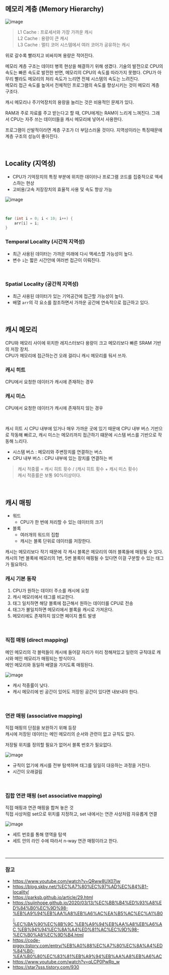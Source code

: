 ## 메모리 계층 (Memory Hierarchy)
![image](https://github.com/hong-gp/study/assets/127091213/9ca85095-09f7-4b11-ae8a-3b29c0abda62)  

> L1 Cache : 프로세서와 가장 가까운 캐시  
> L2 Cache : 용량이 큰 캐시  
> L3 Cache : 멀티 코어 시스템에서 여러 코어가 공유하는 캐시  

위로 갈수록 빨라지고 비싸지며 용량은 적어진다.  

메모리 계층 구조는 데이터 병목 현상을 해결하기 위해 생겼다. 기술의 발전으로 CPU의 속도는 빠른 속도로 발전한 반면, 
메모리의 CPU의 속도를 따라가지 못했다. CPU가 아무리 빨라도 메모리의 처리 속도가 느리면 전체 시스템의 속도는 느려진다.  
메모리 접근 속도를 높여서 전체적인 프로그램의 속도를 향상시키는 것이 메모리 계층 구조다.  

캐시 메모리나 주기억장치의 용량을 늘리는 것은 비용적인 문제가 있다.  

RAM과 주로 자료를 주고 받는다고 할 때, CPU에게는 RAM이 느리게 느껴진다. 
그래서 CPU는 자주 쓰는 데이터들을 캐시 메모리에 넣어서 사용한다.  

프로그램이 산발적이라면 계층 구조가 더 부담스러울 것이다. 지역성이라는 특징때문에 계층 구조의 성능이 좋아진다.  

<br/>

## Locality (지역성)
- CPU가 기억장치의 특정 부분에 위치한 데이터나 프로그램 코드를 집중적으로 엑세스하는 현상
- 고비용/고속 저장장치의 효율적 사용 및 속도 향상 가능

![image](https://github.com/hong-gp/study/assets/127091213/6fe7a1d8-f892-493e-ba39-0c2726cafc9b)

<br/>

```java
for (int i = 0; i < 10; i++) {
    arr[i] = i;
}
```  

### Temporal Locality (시간적 지역성)
- 최근 사용된 데이터는 가까운 미래에 다시 액세스할 가능성이 높다.
- 변수 `i`는 짧은 시간안에 여러번 접근이 이뤄진다.

<br/>

### Spatial Locality (공간적 지역성) 
- 최근 사용된 데이터가 있는 기억공간에 접근할 가능성이 높다.
- 배열 `arr`의 각 요소를 참조하면서 가까운 공간에 연속적으로 접근하고 있다.

<br/>

## 캐시 메모리
CPU와 메모리 사이에 위치한 레지스터보다 용량이 크고 메모리보다 빠른 SRAM 기반의 저장 장치.  
CPU가 메모리에 접근하는건 오래 걸리니 캐시 메모리를 둬서 쓰자.  

### 캐시 히트
CPU에서 요청한 데이터가 캐시에 존재하는 경우

### 캐시 미스
CPU에서 요청한 데이터가 캐시에 존재하지 않는 경우

<br/>

캐시 히트 시 CPU 내부에 있거나 매우 가까운 곳에 있기 때문에 CPU 내부 버스 기반으로 작동해 빠르고, 
캐시 미스는 메모리까지 접근하기 떄문에 시스템 버스를 기반으로 작동해 느리다.  

- 시스템 버스 : 메모리와 주변장치를 연결하는 버스
- CPU 내부 버스 : CPU 내부에 있는 장치를 연결하는 버

> 캐시 적중률 = 캐시 히트 횟수 / (캐시 히트 횟수 + 캐시 미스 횟수)  
> 캐시 적중률은 보통 90%이상이다. 

<br/>

## 캐시 매핑
- 워드
    - CPU가 한 번에 처리할 수 있는 데이터의 크기
- 블록
    - 여러개의 워드의 집합
    - 캐시는 블록 단위로 데이터를 저장한다.
 
캐시는 메모리보다 작기 때문에 각 캐시 블록은 메모리의 여러 블록들에 매핑될 수 있다.  
캐시의 1번 블록에 메모리의 1번, 5번 블록이 매핑될 수 있다면 이걸 구분할 수 있는 태그가 필요하다.

### 캐시 기본 동작
1. CPU가 원하는 데이터 주소를 캐시에 요청
2. 캐시 메모리에서 태그를 비교한다.
3. 태그 일치하면 해당 블록에 접근해서 원하는 데이터를 CPU로 전송
4. 태그가 불일치하면 메모리에서 블록을 캐시로 가져온다.
5. 메모리에도 존재하지 않으면 페이지 폴트 발생

<br/>

### 직접 매핑 (direct mapping)
메인 메모리의 각 블럭들이 캐시에 들어갈 자리가 미리 정해져있고 일련의 규칙대로 캐시와 메인 메모리가 매핑되는 방식이다.  
메인 메모리와 동일하 배열을 가지도록 매핑된다.  

![image](https://github.com/hong-gp/study/assets/127091213/7ee0a260-ee9e-41ba-8608-5cda7a5a84cb)

- 캐시 적중률이 낮다.
- 캐시 메모리에 빈 공간이 있어도 저장된 공간이 있다면 내보내야 한다.

<br/>

### 연관 매핑 (associative mapping)
직접 매핑의 단점을 보완하기 위해 등장  
캐시에 저장된 데이터는 메인 메모리의 순서와 관련이 없고 규칙도 없다.  

저장될 위치를 정의할 필요가 없어서 블록 번호가 필요없다.  

![image](https://github.com/hong-gp/study/assets/127091213/b39e100a-84e3-4a53-91fe-15e96881a7c4)

- 규칙이 없기에 캐시를 전부 탐색하며 태그를 일일히 대응하는 과정을 거친다.
- 시간이 오래걸림

<br/>

### 집합 연관 매핑 (set associative mapping)
직접 매핑과 연관 매핑을 합쳐 놓은 것  
직접 사상처럼 set으로 위치를 지정하고, set 내에서는 연관 사상처럼 자유롭게 연결

![image](https://github.com/hong-gp/study/assets/127091213/4d5fd0c4-05a5-41c9-b71e-3dd7ea7a59df)

- 세트 번호를 통해 영역을 탐색
- 세트 안의 라인 수에 따라서 n-way 연관 매핑이라고 한다. 

<br/>

---
### 참고
- https://www.youtube.com/watch?v=QRww8UX07jw
- https://blog.skby.net/%EC%A7%80%EC%97%AD%EC%84%B1-locality/
- https://parksb.github.io/article/29.html
- https://sujinhope.github.io/2020/03/13/%EC%BB%B4%ED%93%A8%ED%84%B0%EC%9D%98-%EB%A9%94%EB%AA%A8%EB%A6%AC%EA%B5%AC%EC%A1%B0-%EC%BA%90%EC%8B%9C,%EB%A9%94%EB%AA%A8%EB%A6%AC,%EB%94%94%EC%8A%A4%ED%81%AC%EC%9D%98-%EC%B0%A8%EC%9D%B4.html
- https://code-piggy.tistory.com/entry/%EB%A0%88%EC%A7%80%EC%8A%A4%ED%84%B0-%EA%B0%80%EC%83%81%EB%A9%94%EB%AA%A8%EB%A6%AC
- https://www.youtube.com/watch?v=qLCP0PwRp_w
- https://star7sss.tistory.com/930
